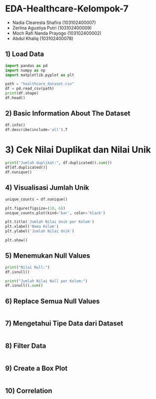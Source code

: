 # EDA-Healthcare-Kelompok-7

- Nadia Clearesta Shafira (103102400007)
- Zerlina Agustiya Putri (103102400009)
- Moch Rafi Nanda Prayogo (103102400002)
- Abdul Khaliq (103102400078)

## 1) Load Data

```python
import pandas as pd
import numpy as np
import matplotlib.pyplot as plt

path = "healthcare_dataset.csv"
df = pd.read_csv(path)
print(df.shape)
df.head()
```

## 2) Basic Information About The Dataset
```python
df.info()
df.describe(include='all').T
```

# 3) Cek Nilai Duplikat dan Nilai Unik
```python
print("Jumlah duplikat:", df.duplicated().sum())
df[df.duplicated()]
df.nunique()
```

## 4) Visualisasi Jumlah Unik
```python
unique_counts = df.nunique()

plt.figure(figsize=(10, 6))
unique_counts.plot(kind='bar', color='black')

plt.title('Jumlah Nilai Unik per Kolom')
plt.xlabel('Nama Kolom')
plt.ylabel('Jumlah Nilai Unik')

plt.show()
```

## 5) Menemukan Null Values
```python
print("Nilai Null:")
df.isnull()

print("Jumlah Nilai Null per Kolom:")
df.isnull().sum()
```

## 6) Replace Semua Null Values
```python

```

## 7) Mengetahui Tipe Data dari Dataset
```python

```

## 8) Filter Data
```python

```

## 9) Create a Box Plot
```python

```

## 10) Correlation
```python

```
